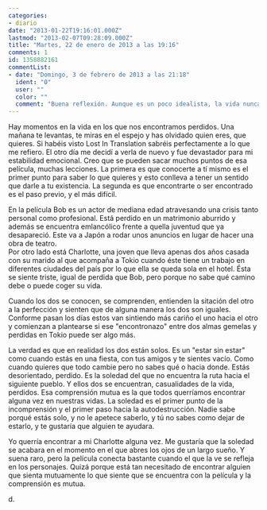 ```yaml
---
categories:
- diario
date: "2013-01-22T19:16:01.000Z"
lastmod: "2013-02-07T09:28:09.000Z"
title: "Martes, 22 de enero de 2013 a las 19:16"
comments: 1
id: 1358882161
commentList:
- date: "Domingo, 3 de febrero de 2013 a las 21:18"
  ident: "0"
  user: ""
  color: ""
  comment: "Buena reflexión. Aunque es un poco idealista, la vida nunca es como la pintan las películas de Hollywood. Cuidado que te pueden hacer mucho daño por ahí. Pero la película la voy a ver."
---
```


Hay momentos en la vida en los que nos encontramos perdidos. Una mañana te levantas, te miras en el espejo y has olvidado quien eres, que quieres. Si habéis visto Lost In Translation sabréis perfectamente a lo que me refiero. El otro día me decidí a verla de nuevo y fue devastador para mi estabilidad emocional. Creo que se pueden sacar muchos puntos de esa película, muchas lecciones. La primera es que conocerte a tí mismo es el primer punto para saber lo que quieres y esto conlleva a tener un sentido que darle a tu existencia. La segunda es que encontrarte o ser encontrado es el paso previo, y el más difícil.  
  
En la película Bob es un actor de mediana edad atravesando una crisis tanto personal como profesional. Está perdido en un matrimonio aburrido y además se encuentra emlancólico frente a quella juventud que ya desapareció. Este va a Japón a rodar unos anuncios en lugar de hacer una obra de teatro.  
Por otro lado está Charlotte, una joven que lleva apenas dos años casada con su marido al que acompaña a Tokio cuando éste tiene un trabajo en diferentes ciudades del país por lo que ella se queda sola en el hotel. Ésta se siente triste, igual de perdida que Bob, pero porque no sabe qué camino debe o puede coger su vida.  
  
Cuando los dos se conocen, se comprenden, entienden la sitación del otro a la perfección y sienten que de alguna manera los dos son iguales. Conforme pasan los días estos van sintiendo más cariño el uno hacia el otro y comienzan a plantearse si ese "encontronazo" entre dos almas gemelas y perdidas en Tokio puede ser algo más.  
  
La verdad es que en realidad los dos están solos. Es un "estar sin estar" como cuando estás en una fiesta, con tus amigos y te sientes vacío. Como cuando quieres que todo cambie pero no sabes qué o hacia donde. Estás desorientado, perdido. Es la soledad del que no encuentra la ruta hacia el siguiente pueblo. Y ellos dos se encuentran, casualidades de la vida, perdidos. Esa comprensión mutua es la que todos querríamos encontrar alguna vez en nuestras vidas. La soledad es el primer punto de la incomprensión y el primer paso hacia la autodestrucción. Nadie sabe porqué estás solo, y no le apetece saberlo, y tú no sabes como dejar de estarlo, y te gustaría que alguien te ayudara.   
  
Yo querría encontrar a mi Charlotte alguna vez. Me gustaría que la soledad se acabara en el momento en el que abres los ojos de un largo sueño. Y suena raro, pero la película conecta bastante cuando el que la ve se refleja en los personajes. Quizá porque está tan necesitado de encontrar alguien que sienta mutuamente lo que siente que se encuentra con la película y la comprensión es mutua.   
  
d.